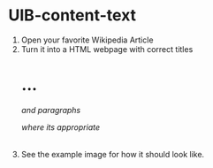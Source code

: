 # UIB-content-text

1. Open your favorite Wikipedia Article
2. Turn it into a HTML webpage with correct titles <h1>... <h6> and paragraphs <p> where its appropriate
3. See the example image for how it should look like. 
